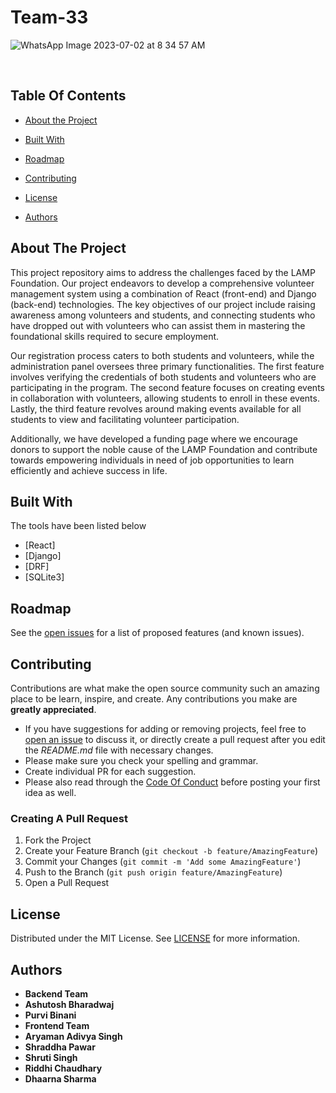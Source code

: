 # Team-33

![WhatsApp Image 2023-07-02 at 8 34 57 AM](https://github.com/cfgblr2023/Team-33/assets/96619946/b510576a-da0c-4b3d-a59f-7c57c2d6c8da)


<br/>



## Table Of Contents

* [About the Project](#about-the-project)
* [Built With](#built-with)

* [Roadmap](#roadmap)
* [Contributing](#contributing)
* [License](#license)
* [Authors](#authors)



## About The Project

This project repository aims to address the challenges faced by the LAMP Foundation. Our project endeavors to develop a comprehensive volunteer management system using a combination of React (front-end) and Django (back-end) technologies. The key objectives of our project include raising awareness among volunteers and students, and connecting students who have dropped out with volunteers who can assist them in mastering the foundational skills required to secure employment.

Our registration process caters to both students and volunteers, while the administration panel oversees three primary functionalities. The first feature involves verifying the credentials of both students and volunteers who are participating in the program. The second feature focuses on creating events in collaboration with volunteers, allowing students to enroll in these events. Lastly, the third feature revolves around making events available for all students to view and facilitating volunteer participation.

Additionally, we have developed a funding page where we encourage donors to support the noble cause of the LAMP Foundation and contribute towards empowering individuals in need of job opportunities to learn efficiently and achieve success in life.

## Built With


The tools have been listed below

* [React]
* [Django]
* [DRF]
* [SQLite3]


## Roadmap

See the [open issues](https://github.com//ReadME-Generator/issues) for a list of proposed features (and known issues).

## Contributing

Contributions are what make the open source community such an amazing place to be learn, inspire, and create. Any contributions you make are **greatly appreciated**.
* If you have suggestions for adding or removing projects, feel free to [open an issue](https://github.com//ReadME-Generator/issues/new) to discuss it, or directly create a pull request after you edit the *README.md* file with necessary changes.
* Please make sure you check your spelling and grammar.
* Create individual PR for each suggestion.
* Please also read through the [Code Of Conduct](https://github.com//ReadME-Generator/blob/main/CODE_OF_CONDUCT.md) before posting your first idea as well.

### Creating A Pull Request

1. Fork the Project
2. Create your Feature Branch (`git checkout -b feature/AmazingFeature`)
3. Commit your Changes (`git commit -m 'Add some AmazingFeature'`)
4. Push to the Branch (`git push origin feature/AmazingFeature`)
5. Open a Pull Request

## License

Distributed under the MIT License. See [LICENSE](https://github.com//ReadME-Generator/blob/main/LICENSE.md) for more information.

## Authors
* **Backend Team**
* **Ashutosh Bharadwaj**
* **Purvi Binani**
* **Frontend Team**
* **Aryaman Adivya Singh** 
* **Shraddha Pawar**
* **Shruti Singh**
* **Riddhi Chaudhary**
* **Dhaarna Sharma**

